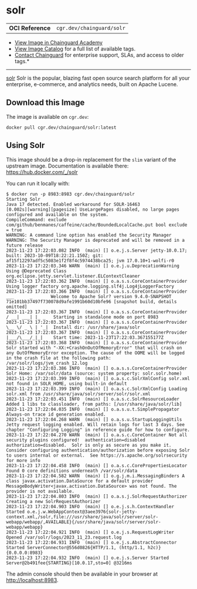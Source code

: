 <!--monopod:start-->
# solr
| | |
| - | - |
| **OCI Reference** | `cgr.dev/chainguard/solr` |


* [View Image in Chainguard Academy](https://edu.chainguard.dev/chainguard/chainguard-images/reference/solr/overview/)
* [View Image Catalog](https://console.enforce.dev/images/catalog) for a full list of available tags.
* [Contact Chainguard](https://www.chainguard.dev/chainguard-images) for enterprise support, SLAs, and access to older tags.*

---
<!--monopod:end-->

<!--overview:start-->
[solr](https://github.com/apache/solr) Solr is the popular, blazing fast open source search platform for all your enterprise, e-commerce, and analytics needs, built on Apache Lucene.
<!--overview:end-->

<!--getting:start-->
## Download this Image
The image is available on `cgr.dev`:

```
docker pull cgr.dev/chainguard/solr:latest
```
<!--getting:end-->

<!--body:start-->
## Using Solr

This image should be a drop-in replacement for the `slim` variant of the upstream image.
Documentation is available there: https://hub.docker.com/_/solr

You can run it locally with:

```shell
$ docker run -p 8983:8983 cgr.dev/chainguard/solr
Starting Solr
Java 17 detected. Enabled workaround for SOLR-16463
[0.002s][warning][pagesize] UseLargePages disabled, no large pages configured and available on the system.
CompileCommand: exclude com/github/benmanes/caffeine/cache/BoundedLocalCache.put bool exclude = true
WARNING: A command line option has enabled the Security Manager
WARNING: The Security Manager is deprecated and will be removed in a future release
2023-11-23 17:22:03.082 INFO  (main) [] o.e.j.s.Server jetty-10.0.17; built: 2023-10-09T18:22:21.150Z; git: af15f12297adf5c5083e1f2f8f4c5974438bca25; jvm 17.0.10+1-wolfi-r0
2023-11-23 17:22:03.346 WARN  (main) [] o.e.j.u.DeprecationWarning Using @Deprecated Class org.eclipse.jetty.servlet.listener.ELContextCleaner
2023-11-23 17:22:03.362 INFO  (main) [] o.a.s.s.CoreContainerProvider Using logger factory org.apache.logging.slf4j.Log4jLoggerFactory
2023-11-23 17:22:03.366 INFO  (main) [] o.a.s.s.CoreContainerProvider  ___      _       Welcome to Apache Solr? version 9.4.0-SNAPSHOT 71e101bb37497f730078d9afe1991b60d10bfe96 [snapshot build, details omitted]
2023-11-23 17:22:03.367 INFO  (main) [] o.a.s.s.CoreContainerProvider / __| ___| |_ _   Starting in standalone mode on port 8983
2023-11-23 17:22:03.367 INFO  (main) [] o.a.s.s.CoreContainerProvider \__ \/ _ \ | '_|  Install dir: /usr/share/java/solr
2023-11-23 17:22:03.367 INFO  (main) [] o.a.s.s.CoreContainerProvider |___/\___/_|_|    Start time: 2023-11-23T17:22:03.367155177Z
2023-11-23 17:22:03.368 INFO  (main) [] o.a.s.s.CoreContainerProvider Solr started with "-XX:+CrashOnOutOfMemoryError" that will crash on any OutOfMemoryError exception. The cause of the OOME will be logged in the crash file at the following path: /var/solr/logs/jvm_crash_12.log
2023-11-23 17:22:03.386 INFO  (main) [] o.a.s.s.CoreContainerProvider Solr Home: /var/solr/data (source: system property: solr.solr.home)
2023-11-23 17:22:03.399 INFO  (main) [] o.a.s.c.SolrXmlConfig solr.xml not found in SOLR_HOME, using built-in default
2023-11-23 17:22:03.399 INFO  (main) [] o.a.s.c.SolrXmlConfig Loading solr.xml from /usr/share/java/solr/server/solr/solr.xml
2023-11-23 17:22:03.451 INFO  (main) [] o.a.s.c.SolrResourceLoader Added 1 libs to classloader, from paths: [/usr/share/java/solr/lib]
2023-11-23 17:22:04.035 INFO  (main) [] o.a.s.u.t.SimplePropagator Always-on trace id generation enabled.
2023-11-23 17:22:04.268 WARN  (main) [] o.a.s.u.StartupLoggingUtils Jetty request logging enabled. Will retain logs for last 3 days. See chapter "Configuring Logging" in reference guide for how to configure.
2023-11-23 17:22:04.270 WARN  (main) [] o.a.s.c.CoreContainer Not all security plugins configured!  authentication=disabled authorization=disabled.  Solr is only as secure as you make it. Consider configuring authentication/authorization before exposing Solr to users internal or external.  See https://s.apache.org/solrsecurity for more info
2023-11-23 17:22:04.458 INFO  (main) [] o.a.s.c.CorePropertiesLocator Found 0 core definitions underneath /var/solr/data
2023-11-23 17:22:04.582 WARN  (main) [] o.g.j.m.i.MessagingBinders A class javax.activation.DataSource for a default provider MessageBodyWriter<javax.activation.DataSource> was not found. The provider is not available.
2023-11-23 17:22:04.803 INFO  (main) [] o.a.s.j.SolrRequestAuthorizer Creating a new SolrRequestAuthorizer
2023-11-23 17:22:04.903 INFO  (main) [] o.e.j.s.h.ContextHandler Started o.e.j.w.WebAppContext@3aee3976{solr-jetty-context.xml,/solr,file:///usr/share/java/solr/server/solr-webapp/webapp/,AVAILABLE}{/usr/share/java/solr/server/solr-webapp/webapp}
2023-11-23 17:22:04.921 INFO  (main) [] o.e.j.s.RequestLogWriter Opened /var/solr/logs/2023_11_23.request.log
2023-11-23 17:22:04.931 INFO  (main) [] o.e.j.s.AbstractConnector Started ServerConnector@556d0826{HTTP/1.1, (http/1.1, h2c)}{0.0.0.0:8983}
2023-11-23 17:22:04.932 INFO  (main) [] o.e.j.s.Server Started Server@2b491fee{STARTING}[10.0.17,sto=0] @3216ms
```

The admin console should then be available in your browser at [http://localhost:8983](http://localhost:8983).
<!--body:end-->

